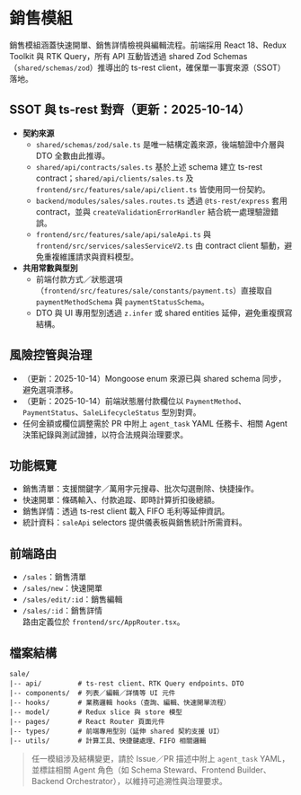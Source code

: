 # 銷售模組

銷售模組涵蓋快速開單、銷售詳情檢視與編輯流程。前端採用 React 18、Redux Toolkit 與 RTK Query，所有 API 互動皆透過 shared Zod Schemas（`shared/schemas/zod`）推導出的 ts-rest client，確保單一事實來源（SSOT）落地。

## SSOT 與 ts-rest 對齊（更新：2025-10-14）

- **契約來源**
  - `shared/schemas/zod/sale.ts` 是唯一結構定義來源，後端驗證中介層與 DTO 全數由此推導。
  - `shared/api/contracts/sales.ts` 基於上述 schema 建立 ts-rest contract；`shared/api/clients/sales.ts` 及 `frontend/src/features/sale/api/client.ts` 皆使用同一份契約。
  - `backend/modules/sales/sales.routes.ts` 透過 `@ts-rest/express` 套用 contract，並與 `createValidationErrorHandler` 結合統一處理驗證錯誤。
  - `frontend/src/features/sale/api/saleApi.ts` 與 `frontend/src/services/salesServiceV2.ts` 由 contract client 驅動，避免重複維護請求與資料模型。
- **共用常數與型別**
  - 前端付款方式／狀態選項（`frontend/src/features/sale/constants/payment.ts`）直接取自 `paymentMethodSchema` 與 `paymentStatusSchema`。
  - DTO 與 UI 專用型別透過 `z.infer` 或 shared entities 延伸，避免重複撰寫結構。

## 風險控管與治理

- （更新：2025-10-14）Mongoose enum 來源已與 shared schema 同步，避免選項漂移。
- （更新：2025-10-14）前端狀態層付款欄位以 `PaymentMethod`、`PaymentStatus`、`SaleLifecycleStatus` 型別對齊。
- 任何金額或欄位調整需於 PR 中附上 `agent_task` YAML 任務卡、相關 Agent 決策紀錄與測試證據，以符合法規與治理要求。

## 功能概覽

- 銷售清單：支援關鍵字／萬用字元搜尋、批次勾選刪除、快捷操作。
- 快速開單：條碼輸入、付款追蹤、即時計算折扣後總額。
- 銷售詳情：透過 ts-rest client 載入 FIFO 毛利等延伸資訊。
- 統計資料：`saleApi` selectors 提供儀表板與銷售統計所需資料。

## 前端路由

- `/sales`：銷售清單
- `/sales/new`：快速開單
- `/sales/edit/:id`：銷售編輯
- `/sales/:id`：銷售詳情  
路由定義位於 `frontend/src/AppRouter.tsx`。

## 檔案結構

```text
sale/
|-- api/         # ts-rest client、RTK Query endpoints、DTO
|-- components/  # 列表／編輯／詳情等 UI 元件
|-- hooks/       # 業務邏輯 hooks（查詢、編輯、快速開單流程）
|-- model/       # Redux slice 與 store 模型
|-- pages/       # React Router 頁面元件
|-- types/       # 前端專用型別（延伸 shared 契約支援 UI）
|-- utils/       # 計算工具、快捷鍵處理、FIFO 相關邏輯
```

> 任一模組涉及結構變更，請於 Issue／PR 描述中附上 `agent_task` YAML，並標註相關 Agent 角色（如 Schema Steward、Frontend Builder、Backend Orchestrator），以維持可追溯性與治理要求。
